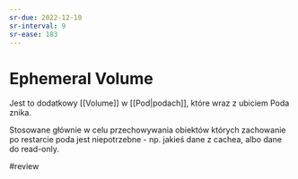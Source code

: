 ```yaml
---
sr-due: 2022-12-10
sr-interval: 9
sr-ease: 183
---
```


# Ephemeral Volume
Jest to dodatkowy [[Volume]] w [[Pod|podach]], które wraz z ubiciem Poda znika.

Stosowane głównie w celu przechowywania obiektów których zachowanie po restarcie poda jest niepotrzebne - np. jakieś dane z cachea, albo dane do read-only.

#review